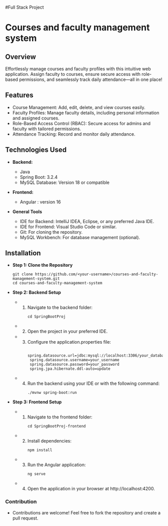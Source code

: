#Full Stack Project 

# Courses and faculty management system

## Overview

Effortlessly manage courses and faculty profiles with this intuitive web application. Assign faculty to courses, ensure secure access with role-based permissions, and seamlessly track daily attendance—all in one place!

## Features

- Course Management: Add, edit, delete, and view courses easily.
- Faculty Profiles: Manage faculty details, including personal information and assigned courses.
- Role-Based Access Control (RBAC): Secure access for admins and faculty with tailored permissions.
- Attendance Tracking: Record and monitor daily attendance.

## Technologies Used

- **Backend:**
  - Java
  - Spring Boot: 3.2.4
  - MySQL Database: Version 18 or compatible

- **Frontend:**
  - Angular : version 16

- **General Tools**
  - IDE for Backend: IntelliJ IDEA, Eclipse, or any preferred Java IDE.
  - IDE for Frontend: Visual Studio Code or similar.
  - Git: For cloning the repository.
  - MySQL Workbench: For database management (optional).


## Installation

- **Step 1: Clone the Repository**
  ```
  git clone https://github.com/<your-username>/courses-and-faculty-management-system.git
  cd courses-and-faculty-management-system  
  ```

- **Step 2: Backend Setup**
  - 1. Navigate to the backend folder:
       ```
       cd SpringBootProj
       ```
  - 2. Open the project in your preferred IDE.
  - 3. Configure the application.properties file:
       ```
        spring.datasource.url=jdbc:mysql://localhost:3306/your_database_name  
        spring.datasource.username=your_username  
        spring.datasource.password=your_password  
        spring.jpa.hibernate.ddl-auto=update  
       ```
  - 4. Run the backend using your IDE or with the following command:
       ```
       ./mvnw spring-boot:run  
       ```

- **Step 3: Frontend Setup**
  - 1. Navigate to the frontend folder:
       ```
       cd SpringBootProj-frontend
       ```
  - 2. Install dependencies:
       ```
       npm install  
       ```
  - 3. Run the Angular application:
       ```
       ng serve  
       ```
  - 4. Open the application in your browser at http://localhost:4200.

### Contribution

  - Contributions are welcome! Feel free to fork the repository and create a pull request.
